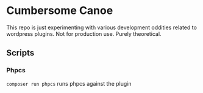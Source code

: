 # Cumbersome Canoe

This repo is just experimenting with various development oddities related to wordpress plugins. Not for production use. Purely theoretical.


## Scripts

### Phpcs
`composer run phpcs` runs phpcs against the plugin

